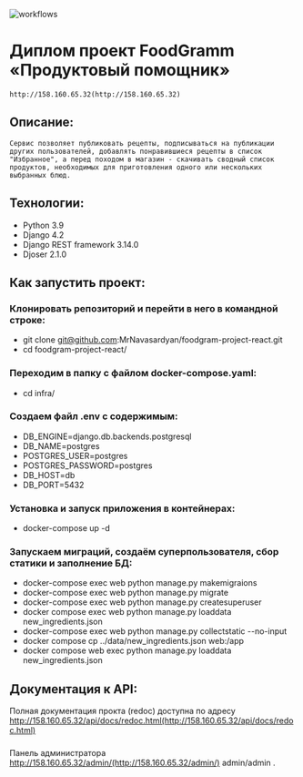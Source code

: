 ![workflows](https://github.com/MrNavasardyan/foodgram-project-react/actions/workflows/main.yml/badge.svg)
# Диплом проект FoodGramm «Продуктовый помощник»
```
http://158.160.65.32(http://158.160.65.32)
```
## Описание:
```
Сервис позволяет публиковать рецепты, подписываться на публикации других пользователей, добавлять понравившиеся рецепты в список "Избранное", а перед походом в магазин - скачивать сводный список продуктов, необходимых для приготовления одного или нескольких выбранных блюд.
```
## Технологии:
* Python 3.9
* Django 4.2
* Django REST framework 3.14.0
* Djoser 2.1.0

## Как запустить проект:

### Клонировать репозиторий и перейти в него в командной строке:
* git clone git@github.com:MrNavasardyan/foodgram-project-react.git
* cd foodgram-project-react/

### Переходим в папку с файлом docker-compose.yaml:
* cd infra/

### Создаем файл .env с содержимым:
* DB_ENGINE=django.db.backends.postgresql
* DB_NAME=postgres
* POSTGRES_USER=postgres
* POSTGRES_PASSWORD=postgres
* DB_HOST=db
* DB_PORT=5432

### Установка и запуск приложения в контейнерах:
* docker-compose up -d

### Запускаем миграций, создаём суперпользователя, сбор статики и заполнение БД:
* docker-compose exec web python manage.py makemigraions
* docker-compose exec web python manage.py migrate
* docker-compose exec web python manage.py createsuperuser
* docker compose exec web python manage.py loaddata new_ingredients.json
* docker-compose exec web python manage.py collectstatic --no-input
* docker compose cp ../data/new_ingredients.json web:/app
* docker compose web exec python manage.py loaddata new_ingredients.json
## Документация к API:
Полная документация прокта (redoc) доступна по адресу http://158.160.65.32/api/docs/redoc.html(http://158.160.65.32/api/docs/redoc.html)
###
Панель администратора
http://158.160.65.32/admin/(http://158.160.65.32/admin/)
admin/admin
.